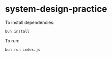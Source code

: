 # system-design-practice

To install dependencies:

```bash
bun install
```

To run:

```bash
bun run index.js
```
